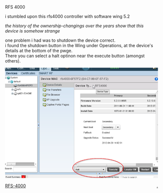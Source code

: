 RFS 4000

i stumbled upon this rfs4000 controller with software wing 5.2   

*the history of the ownership-changings over the years show that this device is somehow strange*

one problem i had was to shutdown the device correct.   
i found the shutdown button in the Wing under Operations, at the device's details at the bottom of the pwge.  
There you can select a halt optinon near the execute button (amongst others).

![look](show.png)

[RFS-4000](https://bobobo-git.github.io/RFS-4000/) <a style="float:right;" href="https://github.com/bobobo-git/RFS-4000/">.</a>
